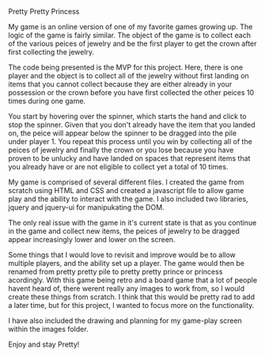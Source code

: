 Pretty Pretty Princess

My game is an online version of one of my favorite games growing up. The logic of the game is fairly similar. The object of the game is to collect each of the various peices of jewelry and be the first player to get the crown after first collecting the jewelry.

The code being presented is the MVP for this project. Here, there is one player and the object is to collect all of the jewelry without first landing on items that you cannot collect because they are either already in your possession or the crown before you have first collected the other peices 10 times during one game.

You start by hovering over the spinner, which starts the hand and click to stop the spinner. Given that you don't already have the item that you landed on, the peice will appear below the spinner to be dragged into the pile under player 1. You repeat this process until you win by collecting all of the peices of jewelry and finally the crown or you lose because you have proven to be unlucky and have landed on spaces that represent items that you already have or are not eligible to collect yet a total of 10 times. 

My game is comprised of several different files. I created the game from scratch using HTML and CSS and created a javascript file to allow game play and the ability to interact with the game. I also included two libraries, jquery and jquery-ui for manipukating the DOM.

The only real issue with the game in it's current state is that as you continue in the game and collect new items, the peices of jewelry to be dragged appear increasingly lower and lower on the screen. 

Some things that I would love to revisit and improve would be to allow multiple players, and the ability set up a player. The game would then be renamed from pretty pretty pile to pretty pretty prince or princess acordingly. With this game being retro and a board game that a lot of people havent heard of, there werent really any images to work from, so I would create these things from scratch. I think that this would be pretty rad to add a later time, but for this project, I wanted to focus more on the functionality. 

I have also included the drawing and planning for my game-play screen within the images folder. 

Enjoy and stay Pretty!


